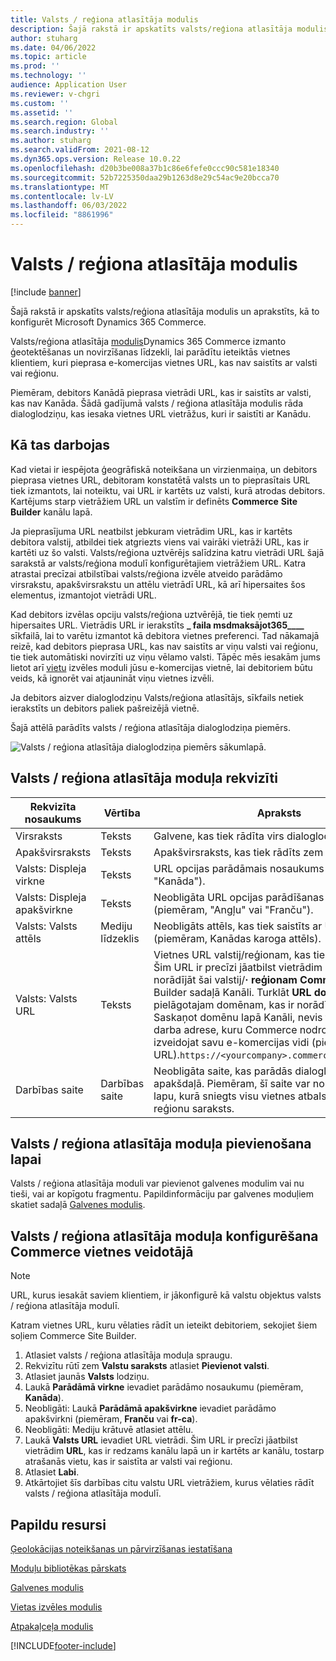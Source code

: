 ```yaml
---
title: Valsts / reģiona atlasītāja modulis
description: Šajā rakstā ir apskatīts valsts/reģiona atlasītāja modulis un aprakstīts, kā to konfigurēt Microsoft Dynamics 365 Commerce.
author: stuharg
ms.date: 04/06/2022
ms.topic: article
ms.prod: ''
ms.technology: ''
audience: Application User
ms.reviewer: v-chgri
ms.custom: ''
ms.assetid: ''
ms.search.region: Global
ms.search.industry: ''
ms.author: stuharg
ms.search.validFrom: 2021-08-12
ms.dyn365.ops.version: Release 10.0.22
ms.openlocfilehash: d20b3be008a37b1c86e6fefe0ccc90c581e18340
ms.sourcegitcommit: 52b7225350daa29b1263d8e29c54ac9e20bcca70
ms.translationtype: MT
ms.contentlocale: lv-LV
ms.lasthandoff: 06/03/2022
ms.locfileid: "8861996"
---
```

# <a name="countryregion-picker-module"></a>Valsts / reģiona atlasītāja modulis

[!include [banner](includes/banner.md)]

Šajā rakstā ir apskatīts valsts/reģiona atlasītāja modulis un aprakstīts, kā to konfigurēt Microsoft Dynamics 365 Commerce.

Valsts/reģiona atlasītāja [modulis](geo-detection-redirection.md)Dynamics 365 Commerce izmanto ģeotektēšanas un novirzīšanas līdzekli, lai parādītu ieteiktās vietnes klientiem, kuri pieprasa e-komercijas vietnes URL, kas nav saistīts ar valsti vai reģionu.

Piemēram, debitors Kanādā pieprasa vietrādi URL, kas ir saistīts ar valsti, kas nav Kanāda. Šādā gadījumā valsts / reģiona atlasītāja modulis rāda dialoglodziņu, kas iesaka vietnes URL vietrāžus, kuri ir saistīti ar Kanādu. 

## <a name="how-it-works"></a>Kā tas darbojas

Kad vietai ir iespējota ģeogrāfiskā noteikšana un virzienmaiņa, un debitors pieprasa vietnes URL, debitoram konstatētā valsts un to pieprasītais URL tiek izmantots, lai noteiktu, vai URL ir kartēts uz valsti, kurā atrodas debitors. Kartējums starp vietrāžiem URL un valstīm ir definēts **Commerce** **Site Builder** kanālu lapā. 

Ja pieprasījuma URL neatbilst jebkuram vietrādim URL, kas ir kartēts debitora valstij, atbildei tiek atgriezts viens vai vairāki vietrāži URL, kas ir kartēti uz šo valsti. Valsts/reģiona uztvērējs salīdzina katru vietrādi URL šajā sarakstā ar valsts/reģiona modulī konfigurētajiem vietrāžiem URL. Katra atrastai precīzai atbilstībai valsts/reģiona izvēle atveido parādāmo virsrakstu, apakšvirsrakstu un attēlu vietrādī URL, kā arī hipersaites šos elementus, izmantojot vietrādi URL.

Kad debitors izvēlas opciju valsts/reģiona uztvērējā, tie tiek ņemti uz hipersaites URL. Vietrādis URL ir ierakstīts **\_ faila msdmaksājot365\_\_\_\_** sīkfailā, lai to varētu izmantot kā debitora vietnes preferenci. Tad nākamajā reizē, kad debitors pieprasa URL, kas nav saistīts ar viņu valsti vai reģionu, tie tiek automātiski novirzīti uz viņu vēlamo valsti. Tāpēc mēs iesakām jums lietot arī [vietu](site-selector.md) izvēles moduli jūsu e-komercijas vietnē, lai debitoriem būtu veids, kā ignorēt vai atjaunināt viņu vietnes izvēli. 

Ja debitors aizver dialoglodziņu Valsts/reģiona atlasītājs, sīkfails netiek ierakstīts un debitors paliek pašreizējā vietnē. 

Šajā attēlā parādīts valsts / reģiona atlasītāja dialoglodziņa piemērs.

![Valsts / reģiona atlasītāja dialoglodziņa piemērs sākumlapā.](./media/Geo_country-region-module-insitu.png)

## <a name="countryregion-picker-module-properties"></a>Valsts / reģiona atlasītāja moduļa rekvizīti

| Rekvizīta nosaukums              | Vērtība       | Apraksts                                                  |
| -------------------------- | ----------- | ------------------------------------------------------------ |
| Virsraksts                    | Teksts        | Galvene, kas tiek rādīta virs dialoglodziņa.       |
| Apakšvirsraksts                 | Teksts        | Apakšvirsraksts, kas tiek rādīts zem galvenes.               |
| Valsts: Displeja virkne    | Teksts        | URL opcijas parādāmais nosaukums (piemēram, "Kanāda").   |
| Valsts: Displeja apakšvirkne | Teksts        | Neobligāta URL opcijas parādīšanas apakšvirne (piemēram, "Angļu" vai "Franču"). |
| Valsts: Valsts attēls     | Mediju līdzeklis | Neobligāts attēls, kas tiek saistīts ar URL opciju (piemēram, Kanādas karoga attēls). |
| Valsts: Valsts URL       | Teksts        | Vietnes URL valstij/reģionam, kas tiek konfigurēts. Šim URL ir precīzi jāatbilst vietrādim URL, ko norādījāt šai valstij/**·** **reģionam Commerce Site** Builder sadaļā Kanāli. Turklāt **URL** **domēnam** ir jābūt pielāgotajam domēnam, kas ir norādīts laukā Saskaņot domēnu lapā Kanāli, nevis tās vietnes darba adrese, kuru Commerce nodrošina, kad izveidojat savu e-komercijas vidi (piemēram, URL).`https://<yourcompany>.commerce.dynamics.com/` |
| Darbības saite                | Darbības saite | Neobligāta saite, kas parādās dialoglodziņa apakšdaļā. Piemēram, šī saite var norādīt uz iekšēju lapu, kurā sniegts visu vietnes atbalstīto valstu un reģionu saraksts. |

## <a name="add-a-countryregion-picker-module-to-a-page"></a>Valsts / reģiona atlasītāja moduļa pievienošana lapai

Valsts / reģiona atlasītāja moduli var pievienot galvenes modulim vai nu tieši, vai ar kopīgotu fragmentu. Papildinformāciju par galvenes moduļiem skatiet sadaļā [Galvenes modulis](author-header-module.md).

## <a name="configure-the-countryregion-picker-module-in-commerce-site-builder"></a>Valsts / reģiona atlasītāja moduļa konfigurēšana Commerce vietnes veidotājā

> [!NOTE]
> URL, kurus iesakāt saviem klientiem, ir jākonfigurē kā valstu objektus valsts / reģiona atlasītāja modulī.

Katram vietnes URL, kuru vēlaties rādīt un ieteikt debitoriem, sekojiet šiem soļiem Commerce Site Builder.

1. Atlasiet valsts / reģiona atlasītāja moduļa spraugu.
1. Rekvizītu rūtī zem **Valstu saraksts** atlasiet **Pievienot valsti**.
1. Atlasiet jaunās **Valsts** lodziņu.
1. Laukā **Parādāmā virkne** ievadiet parādāmo nosaukumu (piemēram, **Kanāda**).
1. Neobligāti: Laukā **Parādāmā apakšvirkne** ievadiet parādāmo apakšvirkni (piemēram, **Franču** vai **fr-ca**).
1. Neobligāti: Mediju krātuvē atlasiet attēlu.
1. Laukā **Valsts URL** ievadiet URL vietrādi. Šim URL ir precīzi jāatbilst vietrādim **URL**, kas ir redzams kanālu lapā un ir kartēts ar kanālu, tostarp atrašanās vietu, kas ir saistīta ar valsti vai reģionu. 
1. Atlasiet **Labi**.
1. Atkārtojiet šīs darbības citu valstu URL vietrāžiem, kurus vēlaties rādīt valsts / reģiona atlasītāja modulī.

## <a name="additional-resources"></a>Papildu resursi

[Ģeolokācijas noteikšanas un pārvirzīšanas iestatīšana](geo-detection-redirection.md)

[Moduļu bibliotēkas pārskats](starter-kit-overview.md)

[Galvenes modulis](author-header-module.md)

[Vietas izvēles modulis](site-selector.md)

[Atpakaļceļa modulis](add-breadcrumb.md)

[!INCLUDE[footer-include](../includes/footer-banner.md)]
